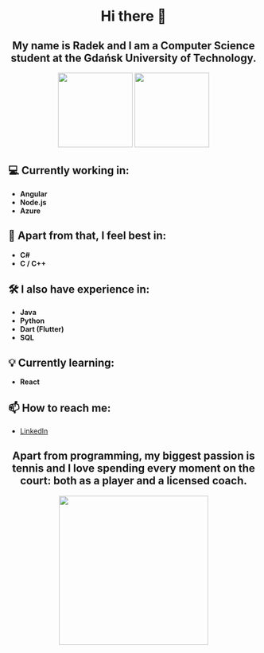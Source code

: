 <div align="center">

# Hi there 👋

## My name is Radek and I am a Computer Science student at the Gdańsk University of Technology.

<img height="150" src="https://github-readme-stats.vercel.app/api?username=Hunrax&theme=light&hide_border=false&count_private=true"/>
<img height="150" src="https://streak-stats.demolab.com?user=Hunrax&theme=light&date_format=j%20M%5B%20Y%5D"/>
</div>

## 💻 Currently working in:
* **Angular**
* **Node.js**
* **Azure**

## 🧠 Apart from that, I feel best in:
* **C#**
* **C / C++**

## 🛠️ I also have experience in:
* **Java**
* **Python**
* **Dart (Flutter)**
* **SQL**

 ## 💡 Currently learning:
* **React**

## 📫 How to reach me:
* [LinkedIn](https://www.linkedin.com/in/rados%C5%82aw-gajewski-3106902bb/)

<div align="center">

## Apart from programming, my biggest passion is tennis and I love spending every moment on the court: both as a player and a licensed coach.
<img height="300" src="https://github.com/user-attachments/assets/adc1f34a-acbf-4363-9ffc-9e178b8c7482"/>
</div>

